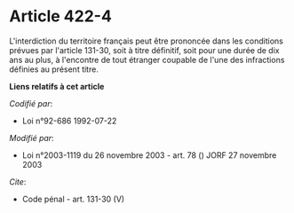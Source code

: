 # Article 422-4

L'interdiction du territoire français peut être prononcée dans les conditions prévues par l'article 131-30, soit à titre
définitif, soit pour une durée de dix ans au plus, à l'encontre de tout étranger coupable de l'une des infractions définies
au présent titre.

**Liens relatifs à cet article**

_Codifié par_:

  - Loi n°92-686 1992-07-22

_Modifié par_:

  - Loi n°2003-1119 du 26 novembre 2003 - art. 78 () JORF 27 novembre 2003

_Cite_:

  - Code pénal - art. 131-30 (V)
